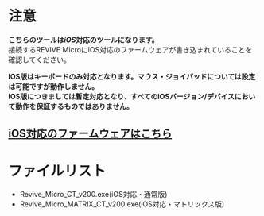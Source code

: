 # 注意

**こちらのツールは*****iOS*****対応のツールになります。**  
接続するREVIVE MicroにiOS対応のファームウェアが書き込まれていることを確認してください。

**iOS版はキーボードのみ対応となります。マウス・ジョイパッドについては設定は可能ですが動作しません。**  
**iOS版につきましては暫定対応となり、すべてのiOSバージョン/デバイスにおいて動作を保証するものではありません。**

## [iOS対応のファームウェアはこちら](https://github.com/bit-trade-one/ADRVMICR2-REVIVE-USB-Micro-Rev2/raw/master/Firmware/iOS)

# ファイルリスト

 - Revive_Micro_CT_v200.exe(iOS対応・通常版)
 - Revive_Micro_MATRIX_CT_v200.exe(iOS対応・マトリックス版)